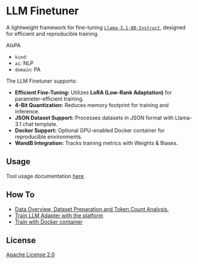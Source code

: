 # LLM Finetuner

A lightweight framework for fine-tuning [`Llama-3.1-8B-Instruct`](https://huggingface.co/meta-llama/Llama-3.1-8B-Instruct), designed for efficient and reproducible training.

AIxPA

- ``kind``: 
- ``ai``: NLP
- ``domain``:  PA

 The LLM Finetuner supports:

- **Efficient Fine-Tuning:** Utilizes **LoRA (Low-Rank Adaptation)** for parameter-efficient training.
- **4-Bit Quantization:** Reduces memory footprint for training and inference.
- **JSON Dataset Support:** Processes datasets in JSON format with Llama-3.1 chat template.
- **Docker Support:** Optional GPU-enabled Docker container for reproducible environments.
- **WandB Integration:** Tracks training metrics with Weights & Biases.


## Usage

Tool usage documentation [here](./docs/usage.md).

## How To
- [Data Overview, Dataset Preparation and Token Count Analysis.](./docs/howto/data.md)
- [Train LLM Adapter with the platform](./docs/howto/train.md)
- [Train with Docker container](./docs/howto/train_container.md)


## License

[Apache License 2.0](./LICENSE)
